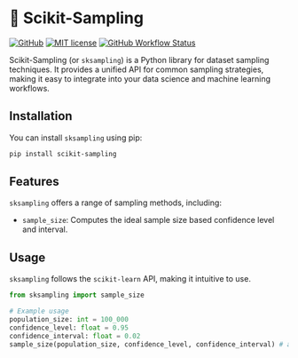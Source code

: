 # 🧪 Scikit-Sampling

[![GitHub](https://img.shields.io/static/v1?label=Code&message=GitHub&color=blue&style=flat-square)](https://github.com/leomaurodesenv/scikit-sampling)
[![MIT license](https://img.shields.io/static/v1?label=License&message=MIT&color=blue&style=flat-square)](LICENSE)
[![GitHub Workflow Status](https://img.shields.io/github/actions/workflow/status/leomaurodesenv/scikit-sampling/continuous-integration.yml?label=Build&style=flat-square)](https://github.com/leomaurodesenv/scikit-sampling/actions/workflows/continuous-integration.yml)


Scikit-Sampling (or `sksampling`) is a Python library for dataset sampling techniques. It provides a unified API for common sampling strategies, making it easy to integrate into your data science and machine learning workflows.

## Installation

You can install `sksampling` using pip:

```bash
pip install scikit-sampling
```

## Features

`sksampling` offers a range of sampling methods, including:

- `sample_size`: Computes the ideal sample size based confidence level and interval.

## Usage

`sksampling` follows the `scikit-learn` API, making it intuitive to use.

```python
from sksampling import sample_size

# Example usage
population_size: int = 100_000
confidence_level: float = 0.95
confidence_interval: float = 0.02
sample_size(population_size, confidence_level, confidence_interval) # approx 2345
```
